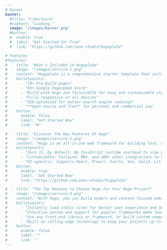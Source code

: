 ```yaml
---
# Banner
banner:
  #title: "CiberScore"
  #content: "Loading."
  image: "/images/banner.png"
  #button:
  #  enable: true
  #  label: "Get Started For Free"
  #  link: "https://github.com/zeon-studio/hugoplate"

# Features
#features:
#  - title: "What's Included in Hugoplate"
#    image: "/images/service-1.png"
#    content: "Hugoplate is a comprehensive starter template that includes everything you need to get started with your Hugo project. What's Included in Hugoplate"
#    bulletpoints:
#      - "10+ Pre-build pages"
#      - "95+ Google Pagespeed Score"
#      - "Build with Hugo and TailwindCSS for easy and customizable styling"
#      - "Fully responsive on all devices"
#      - "SEO-optimized for better search engine rankings"
#      - "**Open-source and free** for personal and commercial use"
#    button:
#      enable: false
#      label: "Get Started Now"
#      link: "#"

#  - title: "Discover the Key Features Of Hugo"
#    image: "/images/service-2.png"
#    content: "Hugo is an all-in-one web framework for building fast, content-focused websites. It offers a range of exciting features for developers and website creators. Some of the key features are:"
#    bulletpoints:
#      - "Zero JS, by default: No JavaScript runtime overhead to slow you down."
#      - "Customizable: Tailwind, MDX, and 100+ other integrations to choose from."
#      - "UI-agnostic: Supports React, Preact, Svelte, Vue, Solid, Lit and more."
#    button:
#      enable: true
#      label: "Get Started Now"
#      link: "https://github.com/zeon-studio/hugoplate"

#  - title: "The Top Reasons to Choose Hugo for Your Hugo Project"
#    image: "/images/service-3.png"
#    content: "With Hugo, you can build modern and content-focused websites without sacrificing performance or ease of use."
#    bulletpoints:
#      - "Instantly load static sites for better user experience and SEO."
#      - "Intuitive syntax and support for popular frameworks make learning and using Hugo a breeze."
#      - "Use any front-end library or framework, or build custom components, for any project size."
#      - "Built on cutting-edge technology to keep your projects up-to-date with the latest web standards."
#    button:
#      enable: false
#      label: ""
#      link: ""
---
```

